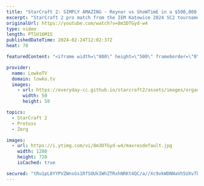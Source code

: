 ```yaml
---
title: "StarCraft 2: SIMPLY AMAZING - Reynor vs ShoWTimE in a $500,000 Tournament! (Best-of-3)"
excerpt: "StarCraft 2 pro match from the IEM Katowice 2024 SC2 tournament. This best-of-3 series is played between two European pro gamers, Reynor and ShoWTimE. This Zerg versus Protoss features hyper aggression from the Zerg in the mid-game, going up against solid defensive play from the Protoss. Support my work:"
originalUrl: https://youtube.com/watch?v=8m3DTGyd-w4
type: video
length: PT1H16M1S
publishedDateTime: 2024-02-24T12:02:37Z
heat: 78

featuredContent: "<iframe width=\"800\" height=\"500\" frameborder=\"0\" src=\"https://www.youtube.com/embed/8m3DTGyd-w4\" allow=\"accelerometer; autoplay; encrypted-media; gyroscope; picture-in-picture\" allowfullscreen></iframe>"

provider:
  name: LowkoTV
  domain: lowko.tv
  images:
    - url: https://everyday-cc.github.io/starcraft2/assets/images/organizations/lowko.tv-50x50.jpg
      width: 50
      height: 50

topics:
  - StarCraft 2
  - Protoss
  - Zerg

images:
  - url: https://i.ytimg.com/vi/8m3DTGyd-w4/maxresdefault.jpg
    width: 1280
    height: 720
    isCached: true

secured: "tRu1pL8YYPVZWnsGs1RfSOUkIWhZTRxhNRKt4QC/a//Xc9vkWDNNaVh5UXvTb7A9IB1k4lKoYu+oMfmk1sO97xJ2OQbcCOeNcZP1ozuALAkfZZnvsSKAX7hlyU0g4lkfG3XRcH0KZl6coKYItJZ/hFRVbBHks1heEModhQ36Vn3jl6k8gq6sHNaKB1E0tFb/b3KaSpFMbldMcwz4zjXsneBrPApLxrspBqM4eUdV7oEOzjDlB1Knb6/XGxdZa6wobmM39W2V9EKbAD2tsZb3q+sH780rd42n2zmHmajPHnrSdTCJy4rCOW7TzeH1tRd31QnjMkpE9V9WUVKSMhbnPY4ficRZ9cj097cIR8JHe36atNff+EXMRUj0kv9vXe4A9Agx9lnlFfjUJ0Q0+NAL6Lcb8G/rT5W4DhySprWOMpo=;VkMwKJdtjYBoS94yzMM2PQ=="
---
```


